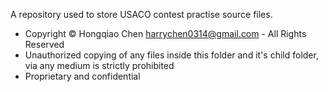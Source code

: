 A repository used to store USACO contest practise source files.

* Copyright © Hongqiao Chen <harrychen0314@gmail.com> - All Rights Reserved
* Unauthorized copying of any files inside this folder and it's child folder, via any medium is strictly prohibited
 * Proprietary and confidential
